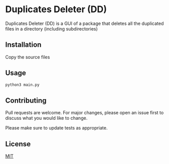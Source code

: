 # Duplicates Deleter (DD)

Duplicates Deleter (DD) is a GUI of a package that deletes all the duplicated files in a directory (including subdirectories)

## Installation

Copy the source files

## Usage

```bash
python3 main.py
```

## Contributing
Pull requests are welcome. For major changes, please open an issue first to discuss what you would like to change.

Please make sure to update tests as appropriate.

## License
[MIT](https://choosealicense.com/licenses/mit/)
